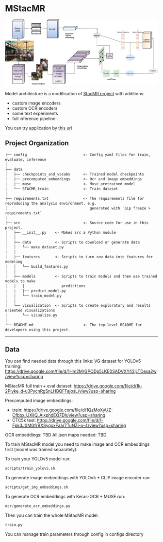 # MStacMR

![alt text](https://github.com/LiahimRatman/MStacMR/blob/master/final_new_arcitecture.jpg?raw=true)

Model architecture is a modification of [StacMR project](https://github.com/AndresPMD/StacMR) with additions:
* custom image encoders
* custom OCR encoders
* some text experiments
* full inference pipeline

You can try application by [this url](http://34.88.238.34:8501/)

Project Organization
------------
    ├── config                          <- Config yaml files for train, evaluate, inference
    │
    ├── data
    │   ├── checkpoints_and_vocabs      <- Trained model checkpoints
    │   ├── precomputed_embeddings      <- Ocr and image embeddings
    │   ├── muse                        <- Muse pretrained model
    │   └── STACMR_train                <- Train dataset
    │
    ├── requirements.txt                <- The requirements file for reproducing the analysis environment, e.g.
    │                                      generated with `pip freeze > requirements.txt`
    │
    ├── src                             <- Source code for use in this project.
    │   ├── __init__.py    <- Makes src a Python module
    │   │
    │   ├── data           <- Scripts to download or generate data
    │   │   └── make_dataset.py
    │   │
    │   ├── features       <- Scripts to turn raw data into features for modeling
    │   │   └── build_features.py
    │   │
    │   ├── models         <- Scripts to train models and then use trained models to make
    │   │   │                 predictions
    │   │   ├── predict_model.py
    │   │   └── train_model.py
    │   │
    │   └── visualization  <- Scripts to create exploratory and results oriented visualizations
    │       └── visualize.py
    │
    └── README.md                       <- The top-level README for developers using this project.


--------

Data
----------
You can find needed data through this links:
VG dataset for YOLOv5 training: https://drive.google.com/file/d/1Hm2MrGPODp5LKE0SADVXY43jLTDexa2w/view?usp=sharing

MStacMR full train + eval dataset: https://drive.google.com/file/d/1k-2Piyke_d-u3PycnRgSnLHBQFFajosL/view?usp=sharing

Precomputed image embeddings: 
 - train: https://drive.google.com/file/d/1QzMoXyUZ-Cfbbx_UXiIQ_AixphdEQ7Dh/view?usp=sharing
 - CTC5k test: https://drive.google.com/file/d/1-Fpk3J0MGfrBXSyqoxFaar7TuNZi-o-4/view?usp=sharing

OCR embeddings: TBD
All json maps needed: TBD


To train MStacMR model you need to make image and OCR embeddings first (model was trained separately):

To train your YOLOv5 model run:
```bash
scripts/train_yolov5.sh
```

To generate image embeddings with YOLOv5 + CLIP image encoder run:
```bash
scripts/get_img_embeddings.sh
```

To generate OCR embeddings with Keras-OCR + MUSE run:
```python
ocr/generate_ocr_embeddings.py
```

Then you can train the whole MStacMR model:
```python
train.py
```

You can manage train parameters through config in configs directory
